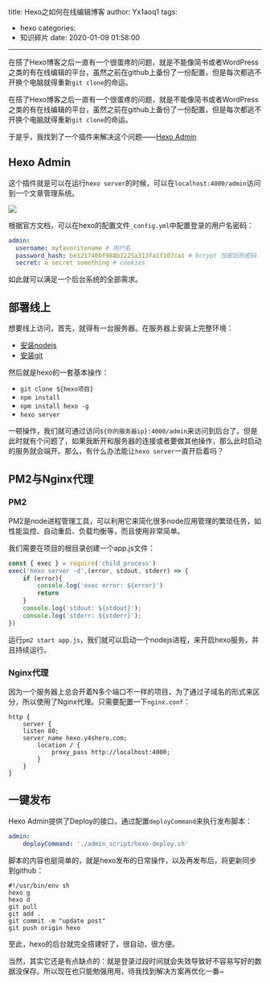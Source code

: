 title: Hexo之如何在线编辑博客
author: Yx1aoq1
tags:
  - hexo
categories:
  - 知识碎片
date: 2020-01-09 01:58:00
---
在搭了Hexo博客之后一直有一个很蛋疼的问题，就是不能像简书或者WordPress之类的有在线编辑的平台，虽然之前在github上备份了一份配置，但是每次都逃不开换个电脑就得重新`git clone`的命运。

<!--more-->

在搭了Hexo博客之后一直有一个很蛋疼的问题，就是不能像简书或者WordPress之类的有在线编辑的平台，虽然之前在github上备份了一份配置，但是每次都逃不开换个电脑就得重新`git clone`的命运。

于是乎，我找到了一个插件来解决这个问题——[Hexo Admin](https://github.com/jaredly/hexo-admin)

## Hexo Admin

这个插件就是可以在运行`hexo server`的时候，可以在`localhost:4000/admin`访问到一个文章管理系统。

![](https://github.com/jaredly/hexo-admin/blob/master/docs/pasted-0.png?raw=true)

根据官方文档，可以在hexo的配置文件`_config.yml`中配置登录的用户名密码：
```yml
admin:
  username: myfavoritename # 用户名
  password_hash: be121740bf988b2225a313fa1f107ca1 # bcrypt 加密后的密码
  secret: a secret something # cookies
```

如此就可以满足一个后台系统的全部需求。

## 部署线上

想要线上访问，首先，就得有一台服务器。在服务器上安装上完整环境：

* [安装nodejs](http://liaolongdong.com/2018/11/01/alicloud-node-mongodb.html)
* [安装git](https://git-scm.com/book/zh/v2/%E8%B5%B7%E6%AD%A5-%E5%AE%89%E8%A3%85-Git)

然后就是hexo的一套基本操作：

* `git clone ${hexo项目}`
* `npm install`
* `npm install hexo -g`
* `hexo server`

一顿操作，我们就可通过访问`${你的服务器ip}:4000/admin`来访问到后台了。但是此时就有个问题了，如果我断开和服务器的连接或者要做其他操作，那么此时启动的服务就会端开。那么，有什么办法能让`hexo server`一直开启着吗？

## PM2与Nginx代理

### PM2

PM2是node进程管理工具，可以利用它来简化很多node应用管理的繁琐任务，如性能监控、自动重启、负载均衡等，而且使用非常简单。

我们需要在项目的根目录创建一个app.js文件：

```app.js
const { exec } = require('child_process')
exec('hexo server -d',(error, stdout, stderr) => {
	if (error){
		console.log('exec error: ${error}')
		return
	}
	console.log('stdout: ${stdout}');
	console.log('stderr: ${stderr}');
})
```
运行`pm2 start app.js`，我们就可以启动一个nodejs进程，来开启hexo服务，并且持续运行。

### Nginx代理

因为一个服务器上总会开着N多个端口不一样的项目，为了通过子域名的形式来区分，所以使用了Nginx代理。只需要配置一下`nginx.conf`：

```
http {
	server {
	listen 80;
	server_name hexo.y4shero.com;
		location / {
			proxy_pass http://localhost:4000;
		}
	}
}
```

## 一键发布

Hexo Admin提供了Deploy的接口，通过配置`deployCommand`来执行发布脚本：

```yml
admin:
	deployCommand: './admin_script/hexo-deploy.sh'
```

脚本的内容也挺简单的，就是hexo发布的日常操作，以及再发布后，将更新同步到github：

```shell
#!/usr/bin/env sh
hexo g
hexo d
git pull
git add .
git commit -m "update post"
git push origin hexo
```

至此，hexo的后台就完全搭建好了，很自动，很方便。

当然，其实它还是有点缺点的：就是登录过段时间就会失效导致好不容易写好的数据没保存。所以现在也只能勉强用用，待我找到解决方案再优化一番~
